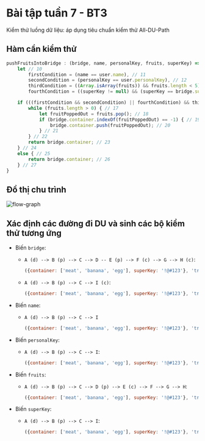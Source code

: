 # Bài tập tuần 7 - BT3
Kiểm thử luồng dữ liệu: áp dụng tiêu chuẩn kiểm thử All-DU-Path

## Hàm cần kiểm thử
```javascript
pushFruitsIntoBridge : (bridge, name, personalKey, fruits, superKey) => { // 9
    let // 10
        firstCondition = (name == user.name), // 11
        secondCondition = (personalKey == user.personalKey), // 12
        thirdCondition = ((Array.isArray(fruits)) && fruits.length < 5), //13
        fourthCondition = ((superKey != null) && (superKey == bridge.superKey)); //14

    if (((firstCondition && secondCondition) || fourthCondition) && thirdCondition) { //16
        while (fruits.length > 0) { // 17
            let fruitPoppedOut = fruits.pop(); // 18
            if (bridge.container.indexOf(fruitPoppedOut) == -1) { // 19
                bridge.container.push(fruitPoppedOut); // 20
            } // 21
        } // 22
        return bridge.container; // 23
    } // 24
    else { // 25
        return bridge.container; // 26
    } // 27
}
```

## Đồ thị chu trình
![flow-graph](https://github.com/trieudh58/int3117-2016/blob/master/DangHaiTrieu/BT3/screenshots/flow-graph.png)

## Xác định các đường đi DU và sinh các bộ kiểm thử tương ứng
- Biến `bridge`:
  + `A (d) --> B (p) --> C --> D -- E (p) --> F (c) --> G --> H (c)`:
    ```javascript
    ({container: ['meat', 'banana', 'egg'], superKey: '!@#123'}, 'trieudh', '1', ['coconut'], '!@#123')
    ```
  + `A (d) --> B (p) --> C --> I (c)`:
    ```javascript
    ({container: ['meat', 'banana', 'egg'], superKey: '!@#123'}, 'trieudh', '1', 'thisIsNotAnArrayOfFruits', '!@#123')
    ```
  
- Biến `name`:
  + `A (d) --> B (p) --> C --> I`
    ```javascript
    ({container: ['meat', 'banana', 'egg'], superKey: '!@#123'}, 'trieudh', '1', 'thisIsNotAnArrayOfFruits', '!@#123') 
    ```
  
- Biến `personalKey`:
  + `A (d) --> B (p) --> C --> I`:
    ```javascript
    ({container: ['meat', 'banana', 'egg'], superKey: '!@#123'}, 'trieudh', '1', 'thisIsNotAnArrayOfFruits', '!@#123')
    ```
  
- Biến `fruits`:
  + `A (d) --> B (p) --> C --> D (p) --> E (c) --> F --> G --> H`:
    ```javascript
    ({container: ['meat', 'banana', 'egg'], superKey: '!@#123'}, 'trieudh', '1', ['coconut'], '!@#123')
    ```

- Biến `superKey`:
  + `A (d) --> B (p) --> C --> I`:
    ```javascript
    ({container: ['meat', 'banana', 'egg'], superKey: '!@#123'}, 'trieudh', '1', 'thisIsNotAnArrayOfFruits', '!@#123')    
    ```